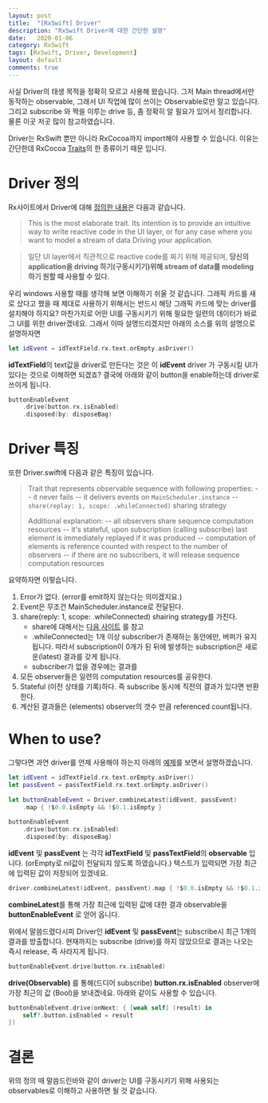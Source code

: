 ```yaml
---
layout: post
title:  "[RxSwift] Driver"
description: "RxSwift Driver에 대한 간단한 설명"
date:   2020-01-06
category: RxSwift
tags: [RxSwift, Driver, Development]
layout: default
comments: true
---
```


사실 Driver의 태생 목적을 정확히 모르고 사용해 왔습니다. 그저 Main thread에서만 동작하는 observable, 그래서 UI 작업에 많이 쓰이는 Observable로만 알고 있습니다.
그리고 subscribe 와 짝을 이루는 drive 등, 좀 정확히 알 필요가 있어서 정리합니다. 물론 이곳 저곳 많이 참고하였습니다.

Driver는 RxSwift 뿐만 아니라 RxCocoa까지 import해야 사용할 수 있습니다. 이유는 간단한데 RxCocoa [Traits](https://github.com/ReactiveX/RxSwift/blob/master/Documentation/Traits.md)의 한 종류이기 때문 입니다. 

# Driver 정의
Rx사이트에서 Driver에 대해 [정의한 내용](https://github.com/ReactiveX/RxSwift/blob/master/Documentation/Traits.md#why-is-it-named-driver)은 다음과 같습니다.
> This is the most elaborate trait. Its intention is to provide an intuitive way to write reactive code in the UI layer, or for any case where you want to model a stream of data Driving your application.

>일단 UI layer에서 직관적으로 reactive code를 짜기 위해 제공되며, **당신의 application을 driving 하기(구동시키기)위해 stream of data를 modeling하기 원할 때 사용할 수 있다.**

우리 windows 사용할 때를 생각해 보면 이해하기 쉬울 것 같습니다. 그래픽 카드를 새로 샀다고 했을 때 제대로 사용하기 위해서는 반드시 해당 그래픽 카드에 맞는 driver를 설치해야 하지요? 마찬가지로 어떤 UI를 구동시키기 위해 필요한 일련의 데이터가 바로 그 UI를 위한 driver겠네요. 그래서 이따 설명드리겠지만 아래의 소스를 위의 설명으로 설명하자면

```swift
let idEvent = idTextField.rx.text.orEmpty.asDriver()
```

**idTextField**의 text값을 driver로 만든다는 것은 이 **idEvent** driver 가 구동시킬 UI가 있다는 것으로 이해하면 되겠죠? 결국에 아래와 같이 button을 enable하는데 driver로 쓰이게 됩니다.

```swift
buttonEnableEvent
    .drive(button.rx.isEnabled)
    .disposed(by: disposeBag)
```

# Driver 특징
또한 Driver.swift에 다음과 같은 특징이 있습니다.

> Trait that represents observable sequence with following properties:
> -- it never fails
> -- it delivers events on `MainScheduler.instance`
> -- `share(replay: 1, scope: .whileConnected)` sharing strategy
> 
> Additional explanation:
> -- all observers share sequence computation resources
> -- it's stateful, upon subscription (calling subscribe) last element is immediately replayed if it was produced
> -- computation of elements is reference counted with respect to the number of observers
> -- if there are no subscribers, it will release sequence computation resources

요약하자면 이렇습니다.
1. Error가 없다. (error를 emit하지 않는다는 의미겠지요.)
2. Event은 무조건 MainScheduler.instance로 전달된다.
3. share(reply: 1, scope: .whileConnected) shairing strategy를 가진다.
    - share에 대해서는 [다음 사이트](https://plaps153.github.io/rxswift/2020/01/06/RxSwift-Operator-Share.html) 를 참고
	- .whileConnected는 1개 이상 subscriber가 존재하는 동안에만, 버퍼가 유지됩니다. 따라서 subscription이 0개가 된 뒤에 발생하는 subscription은 새로운(latest) 결과를 갖게 됩니다.
	- subscriber가 없을 경우에는 결과를 
4. 모든 observer들은 일련의 computation resources를 공유한다.
5. Stateful (이전 상태를 기록)하다. 즉 subscribe 동시에 직전의 결과가 있다면 반환한다.
6. 계산된 결과들은 (elements) observer의 갯수 만큼 referenced count됩니다.

# When to use?
그렇다면 과연 driver를 언제 사용해야 하는지 아래의 [예제](https://mrgamza.tistory.com/497)를 보면서 설명하겠습니다.

```swift
let idEvent = idTextField.rx.text.orEmpty.asDriver()
let passEvent = passTextField.rx.text.orEmpty.asDriver()
        
let buttonEnableEvent = Driver.combineLatest(idEvent, passEvent)
    .map { !$0.0.isEmpty && !$0.1.isEmpty }
        
buttonEnableEvent
    .drive(button.rx.isEnabled)
    .disposed(by: disposeBag)
```
**idEvent** 및 **passEvent** 는 각각 **idTextField** 및 **passTextField**의 **observable** 입니다. (orEmpty로 nil값이 전달되지 않도록 하였습니다.) 텍스트가 입력되면 가장 최근에 입력된 값이 저장되어 있겠네요.

```swift
driver.combineLatest(idEvent, passEvent).map { !$0.0.isEmpty && !$0.1.isEmpty }
```
**combineLatest**를 통해 가장 최근에 입력된 값에 대한 결과 observable을 **buttonEnableEvent** 로 얻어 옵니다.

위에서 말씀드렸다시피 Driver인 **idEvent** 및 **passEvent**는 subscribe시 최근 1개의 결과를 방출합니다. 현재까지는 subscribe (drive)를 하지 않았으므로 결과는 나오는 즉시 release, 즉 사라지게 됩니다.

```swift
buttonEnableEvent.drive(button.rx.isEnabled)
```
**drive(Observable)** 를 통해(드디어 subscribe) **button.rx.isEnabled** observer에 가장 최근의 값 (Bool)을 보내겠네요. 아래와 같이도 사용할 수 있습니다.

```swift
buttonEnableEvent.drive(onNext: { [weak self] (result) in
    self?.button.isEnabled = result
})
```

# 결론
위의 정의 때 말씀드린바와 같이 driver는 UI를 구동시키기 위해 사용되는 observables로 이해하고 사용하면 될 것 같습니다.
